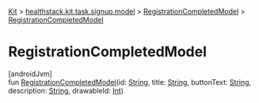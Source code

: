 
[Kit](../../../kit.html) > [healthstack.kit.task.signup.model](../index.html) > [RegistrationCompletedModel](index.html) > [RegistrationCompletedModel](-registration-completed-model.html)



# RegistrationCompletedModel



[androidJvm]\
fun [RegistrationCompletedModel](-registration-completed-model.html)(id: [String](https://kotlinlang.org/api/latest/jvm/stdlib/kotlin/-string/index.html), title: [String](https://kotlinlang.org/api/latest/jvm/stdlib/kotlin/-string/index.html), buttonText: [String](https://kotlinlang.org/api/latest/jvm/stdlib/kotlin/-string/index.html), description: [String](https://kotlinlang.org/api/latest/jvm/stdlib/kotlin/-string/index.html), drawableId: [Int](https://kotlinlang.org/api/latest/jvm/stdlib/kotlin/-int/index.html))




